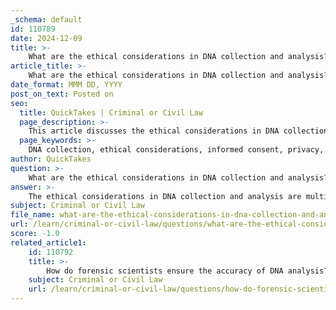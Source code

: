```yaml
---
_schema: default
id: 110789
date: 2024-12-09
title: >-
    What are the ethical considerations in DNA collection and analysis?
article_title: >-
    What are the ethical considerations in DNA collection and analysis?
date_format: MMM DD, YYYY
post_on_text: Posted on
seo:
  title: QuickTakes | Criminal or Civil Law
  page_description: >-
    This article discusses the ethical considerations in DNA collection and analysis, focusing on informed consent, privacy protection, data security, racial and ethnic bias, human rights implications, familial searches, and the impact on the justice system.
  page_keywords: >-
    DNA collection, ethical considerations, informed consent, privacy, data security, racial bias, human rights, familial searches, surveillance, justice system, public engagement
author: QuickTakes
question: >-
    What are the ethical considerations in DNA collection and analysis?
answer: >-
    The ethical considerations in DNA collection and analysis are multifaceted and critical to ensuring the responsible use of genetic information. Here are some key points to consider:\n\n1. **Informed Consent**: It is essential that individuals provide informed consent before their DNA is collected. This means they should be fully aware of how their DNA will be used, stored, and shared, as well as the potential implications of its analysis.\n\n2. **Privacy Protection**: The collection and storage of DNA samples raise significant privacy concerns. Unauthorized access to genetic data can compromise individual confidentiality and expose them to potential harm. Safeguards must be in place to protect this sensitive information from misuse.\n\n3. **Data Security**: Ensuring the security of DNA data is paramount. This includes implementing robust measures to prevent unauthorized access and ensuring that data is stored securely to protect against breaches.\n\n4. **Racial and Ethnic Bias**: There is a risk that forensic DNA analysis may reinforce stereotypes and contribute to racial profiling. Addressing these biases is crucial to ensure that forensic genetics does not disproportionately impact certain racial or ethnic groups.\n\n5. **Human Rights Considerations**: The use of DNA databases raises important issues regarding human rights. There is a growing consensus on the need for legislative provisions that allow for the destruction of biological samples and the deletion of DNA profiles of innocent individuals, as highlighted by the European Court of Human Rights.\n\n6. **Familial Searches and Surveillance**: The practice of familial searching can lead to privacy challenges, including the potential for lifelong surveillance of individuals based on their genetic connections. This raises ethical questions about the extent to which law enforcement can access and use genetic information.\n\n7. **Impact on Justice**: The integrity of the criminal justice system is closely tied to the ethical use of DNA analysis. Misuse of DNA evidence can lead to wrongful convictions, making it essential to establish best practices and standards for the use of DNA in court.\n\n8. **Public Engagement**: Engaging the public in discussions about the ethical implications of DNA analysis is vital. Initiatives like the Forensic Genetics Policy Initiative aim to involve experts, policymakers, and the public in open debates to establish human rights standards for DNA databases.\n\nIn summary, the ethical considerations surrounding DNA collection and analysis are complex and evolving. They encompass issues of consent, privacy, bias, human rights, and the integrity of the justice system, all of which must be carefully navigated to ensure responsible and fair use of genetic information.
subject: Criminal or Civil Law
file_name: what-are-the-ethical-considerations-in-dna-collection-and-analysis.md
url: /learn/criminal-or-civil-law/questions/what-are-the-ethical-considerations-in-dna-collection-and-analysis
score: -1.0
related_article1:
    id: 110792
    title: >-
        How do forensic scientists ensure the accuracy of DNA analysis?
    subject: Criminal or Civil Law
    url: /learn/criminal-or-civil-law/questions/how-do-forensic-scientists-ensure-the-accuracy-of-dna-analysis
---
```


&nbsp;